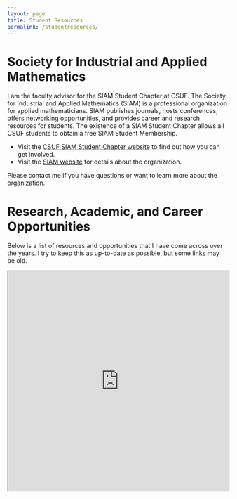 ```yaml
---
layout: page
title: Student Resources
permalink: /studentresources/
---
```


# Society for Industrial and Applied Mathematics

I am the faculty advisor for the SIAM Student Chapter at CSUF. The Society for Industrial and Applied Mathematics (SIAM) is a professional organization for applied mathematicians. SIAM publishes journals, hosts conferences, offers networking opportunities, and provides career and research resources for students. The existence of a SIAM Student Chapter allows all CSUF students to obtain a free SIAM Student Membership.
- Visit the [CSUF SIAM Student Chapter website](https://sites.google.com/fullerton.edu/csufsiamstudentchapter/home) to find out how you can get involved.
- Visit the [SIAM website](https://www.siam.org/) for details about the organization.

Please contact me if you have questions or want to learn more about the organization.

# Research, Academic, and Career Opportunities

Below is a list of resources and opportunities that I have come across over the years. I try to keep this as up-to-date as possible, but some links may be old.
<p><iframe src="https://docs.google.com/document/d/e/2PACX-1vRj_8ycAPxBt8ACn29hb61LxDBSE7ajaEqI1F3XXVFB3MT8JeGc-WI2y-lFfGPe2M_F06Ogoueh6u_g/pub?embedded=true" width="100%" height="500px"></iframe></p>
